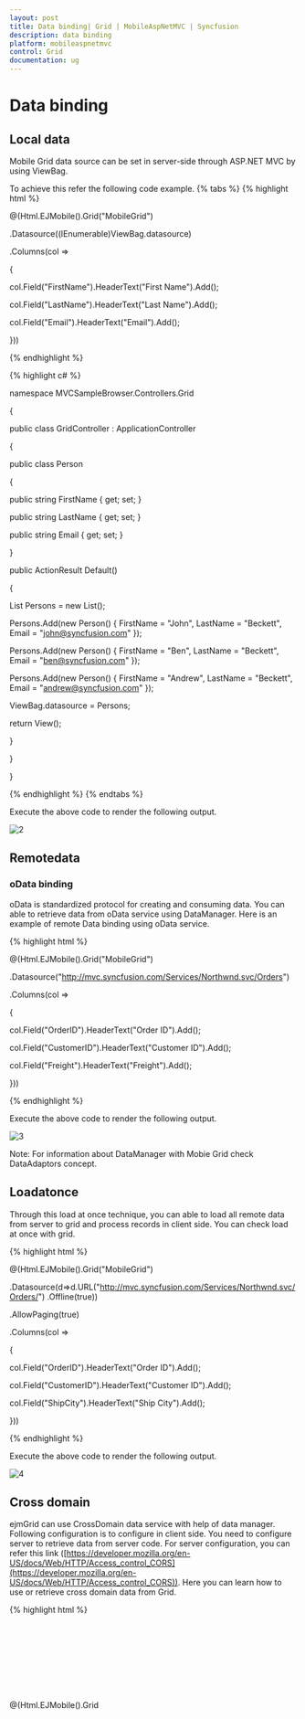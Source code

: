 ```yaml
---
layout: post
title: Data binding| Grid | MobileAspNetMVC | Syncfusion
description: data binding
platform: mobileaspnetmvc
control: Grid
documentation: ug
---
```


# Data binding

## Local data

Mobile Grid data source can be set in server-side through ASP.NET MVC by using ViewBag.

To achieve this refer the following code example.
{% tabs %}
{% highlight html %}

@(Html.EJMobile().Grid<object>("MobileGrid")

.Datasource((IEnumerable<object>)ViewBag.datasource)

.Columns(col =>

{

col.Field("FirstName").HeaderText("First Name").Add();

col.Field("LastName").HeaderText("Last Name").Add();

col.Field("Email").HeaderText("Email").Add();

}))

{% endhighlight %}

{% highlight c# %}

namespace MVCSampleBrowser.Controllers.Grid

{

public class GridController : ApplicationController

{



public class Person

{

public string FirstName { get; set; }

public string LastName { get; set; }

public string Email { get; set; }

}



public ActionResult Default()

{

List<Person> Persons = new List<Person>();

Persons.Add(new Person() { FirstName = "John", LastName = "Beckett", Email = "john@syncfusion.com" });

Persons.Add(new Person() { FirstName = "Ben", LastName = "Beckett", Email = "ben@syncfusion.com" });

Persons.Add(new Person() { FirstName = "Andrew", LastName = "Beckett", Email = "andrew@syncfusion.com" });

ViewBag.datasource = Persons;

return View();

}

}

}

{% endhighlight %}
{% endtabs %}

Execute the above code to render the following output.

![2](Data-binding_images/Data-binding_img1.png)


## Remotedata

### oData binding

oData is standardized protocol for creating and consuming data. You can able to retrieve data from oData service using DataManager. Here is an example of remote Data binding using oData service.

{% highlight html %}

@(Html.EJMobile().Grid<object>("MobileGrid")

.Datasource("http://mvc.syncfusion.com/Services/Northwnd.svc/Orders")

.Columns(col =>

{

col.Field("OrderID").HeaderText("Order ID").Add();

col.Field("CustomerID").HeaderText("Customer ID").Add();

col.Field("Freight").HeaderText("Freight").Add();

}))

{% endhighlight %}

Execute the above code to render the following output.


![3](Data-binding_images/Data-binding_img2.png)



Note: For information about DataManager with Mobie Grid check DataAdaptors concept.


## Loadatonce

Through this load at once technique, you can able to load all remote data from server to grid and process records in client side. You can check load at once with grid.

{% highlight html %}

@(Html.EJMobile().Grid<object>("MobileGrid")

.Datasource(d=>d.URL("http://mvc.syncfusion.com/Services/Northwnd.svc/Orders/")
.Offline(true))

.AllowPaging(true)

.Columns(col =>

{

col.Field("OrderID").HeaderText("Order ID").Add();

col.Field("CustomerID").HeaderText("Customer ID").Add();

col.Field("ShipCity").HeaderText("Ship City").Add();

}))


{% endhighlight %}

Execute the above code to render the following output.


![4](Data-binding_images/Data-binding_img4.png)


## Cross domain

ejmGrid can use CrossDomain data service with help of data manager. Following configuration is to configure in client side. You need to configure server to retrieve data from server code. For server configuration, you can refer this link ([https://developer.mozilla.org/en-US/docs/Web/HTTP/Access_control_CORS](https://developer.mozilla.org/en-US/docs/Web/HTTP/Access_control_CORS)). Here you can learn how to use or retrieve cross domain data from Grid.

{% highlight html %}

@(Html.EJMobile().Grid<object>("MobileGrid")

.Datasource(d => d.URL("http://mvc.syncfusion.com/UGService/api/Orders")
.CrossDomain(true).Offline(true))

.AllowPaging(true)

.Columns(col =>

{

col.Field("OrderID").HeaderText("Order ID").Add();

col.Field("CustomerID").HeaderText("Customer ID").Add();

col.Field("ShipCity").HeaderText("Ship City").Add();

}))


{% endhighlight %}

Execute the above code to render the following output.


![6](Data-binding_images/Data-binding_img5.png)


## Load on Demand 

Load on demand is a powerful technique that is used to reduce bandwidth size of consuming data. In ejGrid, you have support to use load on demand. In the following example, oDataservice is used. At load time, it retrieves required data from service, only for the visible page and not for all records. And when you move to another page, it loads for current page. You no need to configure Grid to enable load on demand, since load on demand is enabled by default in Grid. The following code example illustrates you on how load on demand works with MobileGrid.

{% highlight html %}

@(Html.EJMobile().Grid<object>("MobileGrid")

.Datasource("http://mvc.syncfusion.com/Services/Northwnd.svc/Orders/")

.Columns(col =>

{

col.Field("OrderID").HeaderText("Order ID").Add();

col.Field("CustomerID").HeaderText("Customer ID").Add();

col.Field("Freight").HeaderText("Freight").Add();

})

.AllowPaging(true)) 

{% endhighlight %}


Execute the above code to render the following output.

![6](Data-binding_images/Data-binding_img6.png)


## Refresh data source

ejmGrid contains a feature to refresh datasource dynamically after Grid initialization. It is useful to refresh grid data source.

{% tabs %}
{% highlight html %}

@(Html.EJMobile().Grid<object>("MobileGrid")

.Datasource((IEnumerable<object>)ViewBag.datasource)

.Columns(col =>

{

col.Field("FirstName").HeaderText("First Name").Add();

col.Field("LastName").HeaderText("Last Name").Add();

col.Field("Email").HeaderText("Email").Add();

}))

@Html.EJMobile().Button("Button").Text("Refresh").ClientSideEvents(c => c.TouchEnd("RefreshData")) ()

{% endhighlight %}

{% highlight js %}




<script type="text/javascript">

window.newData = [

{ FirstName: "Mike", LastName: "Tiko", Email: "mike@syncfusion.com" },

{ FirstName: "Robin", LastName: "Kole", Email: "robin@syncfusion.com" },

{ FirstName: "Keth", LastName: "Rover", Email: "keth@syncfusion.com" }

];



function RefreshData() {

$("#MobileGrid").ejmGrid({ dataSource: newData });

}

</script>

{% endhighlight %}

{% highlight c# %}

namespace MVCSampleBrowser.Controllers.Grid

{

public class GridController : Controller

{

public class Person

{

public string FirstName { get; set; }

public string LastName { get; set; }

public string Email { get; set; }

}



public ActionResult GridView()

{

List<Person> Persons = new List<Person>();

Persons.Add(new Person() { FirstName = "John", LastName = "Beckett", Email = "john@syncfusion.com" });

Persons.Add(new Person() { FirstName = "Ben", LastName = "Beckett", Email = "ben@syncfusion.com" });

Persons.Add(new Person() { FirstName = "Andrew", LastName = "Beckett", Email = "andrew@syncfusion.com" });

ViewBag.datasource = Persons;

return View();

}



}

}

{% endhighlight %}
{% endtabs %}

![7](Data-binding_images/Data-binding_img7.png)



## Supported DataTypes

ejmGrid supports data types in JavaScript such as string, number, datetime and Boolean. By default, ejmGrid reads datatypes from Mobile Grid Datasource. Grid uses these DataTypes for filtering and other operations. You can also customize these DataTypes through column property type. It overrides default data type reading. For example refer the following code.

{% highlight js %}

<script id="table1" type="text/template" >

<table>

<thead>

<tr>

<th>Laptop

</th>

<th>Model

</th>

<th>Price

</th>

<th>OS

</th>

<th>RAM

</th>

<th>ScreenSize

</th>

</tr>

</thead>

<tbody>

<tr>

<td>Dell Vostro</td>

<td>2520</td>

<td>39990</td>

<td>Windows 8</td>

<td>4GB</td>

<td>15.6</td>

</tr>

<tr>

<td>HP Pavilion Sleekbook</td>

<td>14-B104AU</td>

<td>22800</td>

<td>Windows 8</td>

<td>2GB</td>

<td>14</td>

</tr>

<tr>

<td>Sony Vaio</td>

<td>E14A15</td>

<td>42500</td>

<td>Windows 7 Home Premium</td>

<td>4GB DDR3 RAM</td>

<td>14</td>

</tr>

<tr>

<td>Lenovo</td>

<td>Yoga 13</td>

<td>57000</td>

<td>Windows 8 RT</td>

<td>2GB DDR3 RAM</td>

<td>11.6</td>

</tr>

<tr>

<td>Toshiba</td>

<td>L850-Y3110</td>

<td>57700</td>

<td>Windows 8 SL</td>

<td>8GB DDR3 RAM</td>

<td>15.6</td>

</tr>

</tbody>

</table>

</script>

{% endhighlight %}

{% highlight html %}

@(Html.EJMobile().Grid<object>("Grid")

.Datasource(ds => { ds.Table("#table1"); })

.Columns(col =>

{

col.Field("Laptop").HeaderText("Laptop Brands").Add();

col.Field("Model").HeaderText("Model").Add();

col.Field("Price").HeaderText("Price").TextAlign(TextAlign.Right).Width(90).Add();



}))

{% endhighlight %}

Execute the above code to render the following output.


![8](Data-binding_images/Data-binding_img8.png)


_HTML binding_


## oData Adaptor

Now a days oData is most useful technique in consuming data. You can use oData protocol through Data Manger’s OData adaptor. Refer the following code to use oData adaptor with Grid.

{% highlight html %}

@(Html.EJMobile().Grid<object>("MobileGrid")

.Datasource("http://mvc.syncfusion.com/Services/Northwnd.svc/Products/")

.Columns(col =>

{

col.Field("ProductID").HeaderText("Product ID").Add();

col.Field("ProductName").HeaderText("Product Name").Add();

col.Field("UnitPrice").HeaderText("Unit Price").Add();

}))


{% endhighlight %}

Execute the above code to render the following output.

![11](Data-binding_images/Data-binding_img9.png)





